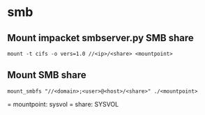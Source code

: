 # smb

## Mount impacket smbserver.py SMB share

```
mount -t cifs -o vers=1.0 //<ip>/<share> <mountpoint>
```

## Mount SMB share

```
mount_smbfs "//<domain>;<user>@<host>/<share>" ./<mountpoint>
```

= mountpoint: sysvol
= share: SYSVOL
